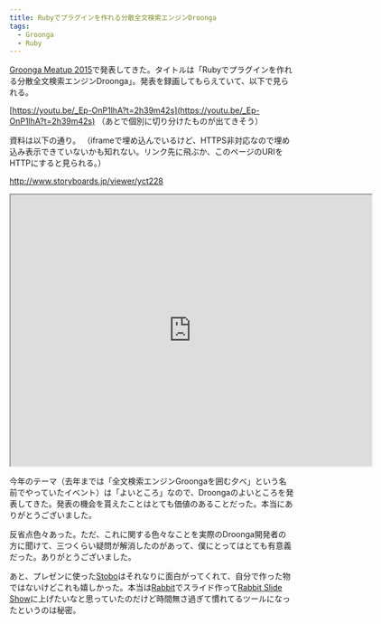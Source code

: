```yaml
---
title: Rubyでプラグインを作れる分散全文検索エンジンDroonga
tags:
  - Groonga
  - Ruby
---
```


[Groonga Meatup 2015][]で発表してきた。タイトルは「Rubyでプラグインを作れる分散全文検索エンジンDroonga」。発表を録画してもらえていて、以下で見られる。

[https://youtu.be/_Ep-OnP1lhA?t=2h39m42s](https://youtu.be/_Ep-OnP1lhA?t=2h39m42s)
（あとで個別に切り分けたものが出てきそう）

資料は以下の通り。
（iframeで埋め込んでいるけど、HTTPS非対応なので埋め込み表示できていないかも知れない。リンク先に飛ぶか、このページのURIをHTTPにすると見られる。）

<a href="http://www.storyboards.jp/viewer/yct228">http://www.storyboards.jp/viewer/yct228</a>
<iframe src="http://www.storyboards.jp/widget/yct228" width="640" height="480"></iframe>

今年のテーマ（去年までは「全文検索エンジンGroongaを囲む夕べ」という名前でやっていたイベント）は「よいところ」なので、Droongaのよいところを発表してきた。発表の機会を貰えたことはとても価値のあることだった。本当にありがとうございました。

反省点色々あった。ただ、これに関する色々なことを実際のDroonga開発者の方に聞けて、三つくらい疑問が解消したのがあって、僕にとってはとても有意義だった。ありがとうございました。

あと、プレゼンに使った[Stobo][]はそれなりに面白がってくれて、自分で作った物ではないけどこれも嬉しかった。本当は[Rabbit][]でスライド作って[Rabbit Slide Show][]に上げたいなと思っていたのだけど時間無さ過ぎて慣れてるツールになったというのは秘密。


[Groonga Meatup 2015]: https://groonga.doorkeeper.jp/events/31482
[Stobo]: http://www.storyboards.jp/
[Rabbit]: http://rabbit-shocker.org/ja/
[Rabbit Slide Show]: http://slide.rabbit-shocker.org/
